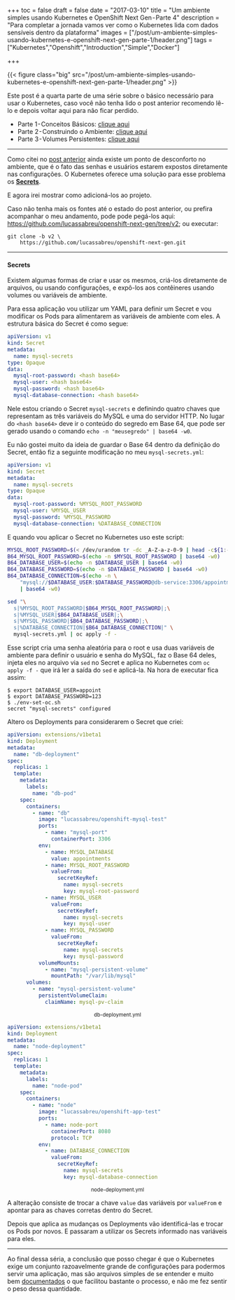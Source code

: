 +++
toc = false
draft = false
date = "2017-03-10"
title = "Um ambiente simples usando Kubernetes e OpenShift Next Gen - Parte 4"
description = "Para completar a jornada vamos ver como o Kubernetes lida com dados sensíveis dentro da plataforma"
images = ["/post/um-ambiente-simples-usando-kubernetes-e-openshift-next-gen-parte-1/header.png"]
tags = ["Kubernetes","Openshift","Introduction","Simple","Docker"]

+++

<!--more-->

{{< figure class="big" src="/post/um-ambiente-simples-usando-kubernetes-e-openshift-next-gen-parte-1/header.png" >}}

Este post é a quarta parte de uma série sobre o básico necessário para usar o Kubernetes, caso você não tenha lido o post anterior recomendo lê-lo e depois voltar aqui para não ficar perdido.

-   Parte 1 - Conceitos Básicos: [clique aqui](/post/um-ambiente-simples-usando-kubernetes-e-openshift-next-gen-parte-1)
-   Parte 2 - Construindo o Ambiente: [clique aqui](/post/um-ambiente-simples-usando-kubernetes-e-openshift-next-gen-parte-2)
-   Parte 3 - Volumes Persistentes: [clique aqui](/post/um-ambiente-simples-usando-kubernetes-e-openshift-next-gen-parte-3)

* * *

Como citei no [post anterior](/post/um-ambiente-simples-usando-kubernetes-e-openshift-next-gen-parte-3) ainda existe um ponto de desconforto no ambiente, que é o fato das senhas e usuários estarem expostos diretamente nas configurações. O Kubernetes oferece uma solução para esse problema os [**Secrets**](https://kubernetes.io/docs/user-guide/secrets/).

E agora irei mostrar como adicioná-los ao projeto.

Caso não tenha mais os fontes até o estado do post anterior, ou prefira acompanhar o meu andamento, pode pode pegá-los aqui: <https://github.com/lucassabreu/openshift-next-gen/tree/v2>; ou executar:

```shell
git clone -b v2 \
    https://github.com/lucassabreu/openshift-next-gen.git
```

* * *

#### Secrets

Existem algumas formas de criar e usar os mesmos, criá-los diretamente de arquivos, ou usando configurações, e expô-los aos contêineres usando volumes ou variáveis de ambiente.

Para essa aplicação vou utilizar um YAML para definir um Secret e vou modificar os Pods para alimentarem as variáveis de ambiente com eles. A estrutura básica do Secret é como segue:

```yaml
apiVersion: v1
kind: Secret
metadata:
  name: mysql-secrets
type: Opaque
data:
  mysql-root-password: <hash base64>
  mysql-user: <hash base64>
  mysql-password: <hash base64>
  mysql-database-connection: <hash base64>
```

Nele estou criando o Secret `mysql-secrets` e definindo quatro chaves que representam as três variáveis do MySQL e uma do servidor HTTP. No lugar do `<hash base64>` deve ir o conteúdo do segredo em Base 64, que pode ser gerado usando o comando `echo -n "meusegredo" | base64 -w0`.

Eu não gostei muito da ideia de guardar o Base 64 dentro da definição do Secret, então fiz a seguinte modificação no meu `mysql-secrets.yml`:

```yaml
apiVersion: v1
kind: Secret
metadata:
  name: mysql-secrets
type: Opaque
data:
  mysql-root-password: %MYSQL_ROOT_PASSWORD
  mysql-user: %MYSQL_USER
  mysql-password: %MYSQL_PASSWORD
  mysql-database-connection: %DATABASE_CONNECTION
```

E quando vou aplicar o Secret no Kubernetes uso este script:

```bash
MYSQL_ROOT_PASSWORD=$(< /dev/urandom tr -dc _A-Z-a-z-0-9 | head -c${1:-32})
B64_MYSQL_ROOT_PASSWORD=$(echo -n $MYSQL_ROOT_PASSWORD | base64 -w0)
B64_DATABASE_USER=$(echo -n $DATABASE_USER | base64 -w0)
B64_DATABASE_PASSWORD=$(echo -n $DATABASE_PASSWORD | base64 -w0)
B64_DATABASE_CONNECTION=$(echo -n \
    "mysql://$DATABASE_USER:$DATABASE_PASSWORD@db-service:3306/appointments" \
    | base64 -w0)

sed "\
  s|%MYSQL_ROOT_PASSWORD|$B64_MYSQL_ROOT_PASSWORD|;\
  s|%MYSQL_USER|$B64_DATABASE_USER|;\
  s|%MYSQL_PASSWORD|$B64_DATABASE_PASSWORD|;\
  s|%DATABASE_CONNECTION|$B64_DATABASE_CONNECTION|" \
  mysql-secrets.yml | oc apply -f -
```

Esse script cria uma senha aleatória para o root e usa duas variáveis de ambiente para definir o usuário e senha do MySQL, faz o Base 64 deles, injeta eles no arquivo via `sed` no Secret e aplica no Kubernetes com `oc apply -f -` que irá ler a saída do `sed` e aplicá-la. Na hora de executar fica assim:

```shell
$ export DATABASE_USER=appoint
$ export DATABASE_PASSWORD=123
$ ./env-set-oc.sh
secret "mysql-secrets" configured
```

Altero os Deployments para considerarem o Secret que criei:

```yaml
apiVersion: extensions/v1beta1
kind: Deployment
metadata:
  name: "db-deployment"
spec:
  replicas: 1
  template:
    metadata:
      labels:
        name: "db-pod"
    spec:
      containers:
        - name: "db"
          image: "lucassabreu/openshift-mysql-test"
          ports:
            - name: "mysql-port"
              containerPort: 3306
          env:
            - name: MYSQL_DATABASE
              value: appointments
            - name: MYSQL_ROOT_PASSWORD
              valueFrom:
                secretKeyRef:
                  name: mysql-secrets
                  key: mysql-root-password
            - name: MYSQL_USER
              valueFrom:
                secretKeyRef:
                  name: mysql-secrets
                  key: mysql-user
            - name: MYSQL_PASSWORD
              valueFrom:
                secretKeyRef:
                  name: mysql-secrets
                  key: mysql-password
          volumeMounts:
            - name: "mysql-persistent-volume"
              mountPath: "/var/lib/mysql"
      volumes:
        - name: "mysql-persistent-volume"
          persistentVolumeClaim:
            claimName: mysql-pv-claim
```
<small><center>db-deployment.yml</center></small>

```yaml
apiVersion: extensions/v1beta1
kind: Deployment
metadata:
  name: "node-deployment"
spec:
  replicas: 1
  template:
    metadata:
      labels:
        name: "node-pod"
    spec:
      containers:
        - name: "node"
          image: "lucassabreu/openshift-app-test"
          ports:
            - name: node-port
              containerPort: 8080
              protocol: TCP
          env:
            - name: DATABASE_CONNECTION
              valueFrom:
                secretKeyRef:
                  name: mysql-secrets
                  key: mysql-database-connection
```
<small><center>node-deployment.yml</center></small>

A alteração consiste de trocar a chave `value` das variáveis por `valueFrom` e apontar para as chaves corretas dentro do Secret.

Depois que aplica as mudanças os Deployments vão identificá-las e trocar os Pods por novos. E passaram a utilizar os Secrets informado nas variáveis para eles.

* * *

Ao final dessa séria, a conclusão que posso chegar é que o Kubernetes exige um conjunto razoavelmente grande de configurações para podermos servir uma aplicação, mas são arquivos simples de se entender e muito bem [documentados](https://kubernetes.io/docs/reference/) o que facilitou bastante o processo, e não me fez sentir o peso dessa quantidade.
